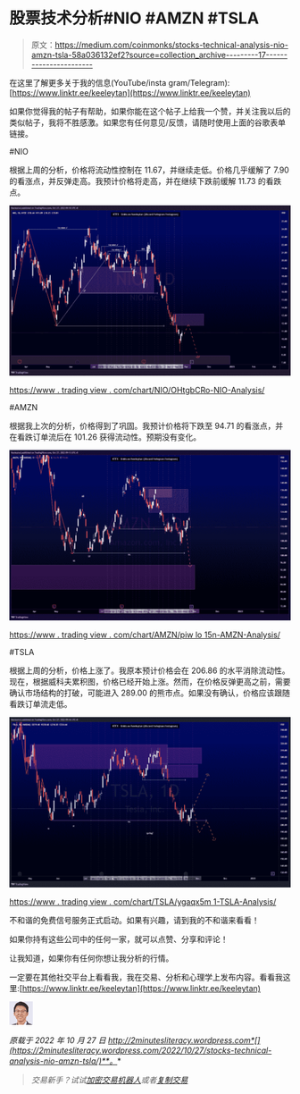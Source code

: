 # 股票技术分析#NIO #AMZN #TSLA

> 原文：<https://medium.com/coinmonks/stocks-technical-analysis-nio-amzn-tsla-58a036132ef2?source=collection_archive---------17----------------------->

在这里了解更多关于我的信息(YouTube/insta gram/Telegram):[https://www.linktr.ee/keeleytan](https://www.linktr.ee/keeleytan)

如果你觉得我的帖子有帮助，如果你能在这个帖子上给我一个赞，并关注我以后的类似帖子，我将不胜感激。如果您有任何意见/反馈，请随时使用上面的谷歌表单链接。

#NIO

根据上周的分析，价格将流动性控制在 11.67，并继续走低。价格几乎缓解了 7.90 的看涨点，并反弹走高。我预计价格将走高，并在继续下跌前缓解 11.73 的看跌点。

![](img/2773addf4470c2b389cc394c06ac99ea.png)

[https://www . trading view . com/chart/NIO/OHtgbCRo-NIO-Analysis/](https://www.tradingview.com/chart/NIO/OHtgbCRo-NIO-Analysis/)

#AMZN

根据我上次的分析，价格得到了巩固。我预计价格将下跌至 94.71 的看涨点，并在看跌订单流后在 101.26 获得流动性。预期没有变化。

![](img/07987dffd1ad91b9e0a2a2555f83be31.png)

[https://www . trading view . com/chart/AMZN/piw lo 15n-AMZN-Analysis/](https://www.tradingview.com/chart/AMZN/PIWlo15n-AMZN-Analysis/)

#TSLA

根据上周的分析，价格上涨了。我原本预计价格会在 206.86 的水平消除流动性。现在，根据威科夫累积图，价格已经开始上涨。然而，在价格反弹更高之前，需要确认市场结构的打破，可能进入 289.00 的熊市点。如果没有确认，价格应该跟随看跌订单流走低。

![](img/a603a5de3e739261535e65f1eaf26c36.png)

[https://www . trading view . com/chart/TSLA/ygaqx5m 1-TSLA-Analysis/](https://www.tradingview.com/chart/TSLA/YGaQX5m1-TSLA-Analysis/)

不和谐的免费信号服务正式启动。如果有兴趣，请到我的不和谐来看看！

如果你持有这些公司中的任何一家，就可以点赞、分享和评论！

让我知道，如果你有任何你想让我分析的行情。

一定要在其他社交平台上看看我，我在交易、分析和心理学上发布内容。看看我这里:[https://www.linktr.ee/keeleytan](https://www.linktr.ee/keeleytan)

![](img/b82bf88b1023fcb50fc61dfb6b1b33fa.png)

*原载于 2022 年 10 月 27 日 http://2minutesliteracy.wordpress.com*[](https://2minutesliteracy.wordpress.com/2022/10/27/stocks-technical-analysis-nio-amzn-tsla/)**。**

> *交易新手？试试[加密交易机器人](/coinmonks/crypto-trading-bot-c2ffce8acb2a)或者[复制交易](/coinmonks/top-10-crypto-copy-trading-platforms-for-beginners-d0c37c7d698c)*